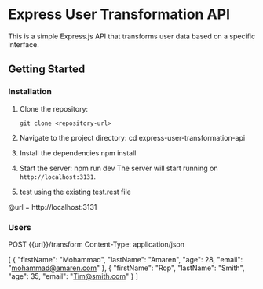 # Express User Transformation API

This is a simple Express.js API that transforms user data based on a specific interface.

## Getting Started

### Installation

1. Clone the repository:

   ```shell
   git clone <repository-url>

2. Navigate to the project directory:
  cd express-user-transformation-api

3. Install the dependencies
  npm install

4. Start the server:
  npm run dev
The server will start running on `http://localhost:3131`.

5. test using the existing test.rest file

@url = http://localhost:3131

### Users
POST {{url}}/transform
Content-Type: application/json

[
  {
    "firstName": "Mohammad",
    "lastName": "Amaren",
    "age": 28,
    "email": "mohammad@amaren.com"
  },
  {
    "firstName": "Rop",
    "lastName": "Smith",
    "age": 35,
    "email": "Tim@smith.com"
  }
]